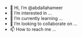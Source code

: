 - 👋 Hi, I’m @abdallahameer
- 👀 I’m interested in ...
- 🌱 I’m currently learning ...
- 💞️ I’m looking to collaborate on ...
- 📫 How to reach me ...

<!---
abdallahameer/abdallahameer is a ✨ special ✨ repository because its `README.md` (this file) appears on your GitHub profile.
You can click the Preview link to take a look at your changes.
--->
